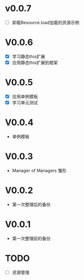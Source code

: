 # v0.0.7

- [ ] 卸载Resource.load加载的资源示例

# V0.0.6

- [x] 学习静态this扩展
- [x] 应用静态this扩展到框架

# V0.0.5

- [x] 应用单例模板
- [x] 学习单元测试
# V0.0.4

* 单例模板

# V0.0.3

* Manager of Managers 雏形

# V0.0.2

* 第一次整理后的备份

# V0.0.1

* 第一次整理前的备份

# TODO

- [ ] 资源管理